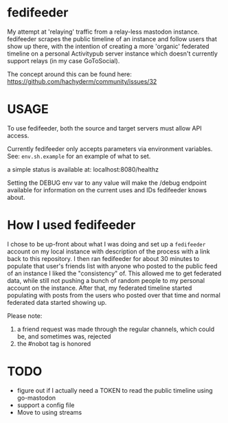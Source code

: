 # fedifeeder
My attempt at 'relaying' traffic from a relay-less mastodon instance. fedifeeder scrapes the public timeline of an instance and follow users that show up there, with the intention of creating a more 'organic' federated timeline on a personal Activitypub server instance which doesn't currently support relays (in my case GoToSocial).

The concept around this can be found here: https://github.com/hachyderm/community/issues/32

# USAGE
To use fedifeeder, both the source and target servers must allow API access.

Currently fedifeeder only accepts parameters via environment variables. See: `env.sh.example` for an example of what to set.

a simple status is available at: localhost:8080/healthz

Setting the DEBUG env var to any value will make the /debug endpoint available for information on the current uses and IDs fedifeeder knows about.

# How I used fedifeeder

I chose to be up-front about what I was doing and set up a `fedifeeder` account on my local instance with description of the process with a link back to this repository. I then ran fedifeeder for about 30 minutes to populate that user's friends list with anyone who posted to the public feed of an instance I liked the "consistency" of. This allowed me to get federated data, while still not pushing a bunch of random people to my personal account on the instance. After that, my federated timeline started populating with posts from the users who posted over that time and normal federated data started showing up.

Please note:
1) a friend request was made through the regular channels, which could be, and sometimes was, rejected
2) the #nobot tag is honored

# TODO
* figure out if I actually need a TOKEN to read the public timeline using go-mastodon
* support a config file
* Move to using streams

